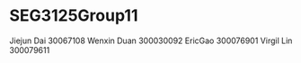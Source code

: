 # SEG3125Group11  
Jiejun Dai  30067108
Wenxin Duan  300030092
EricGao   300076901
Virgil Lin  300079611
